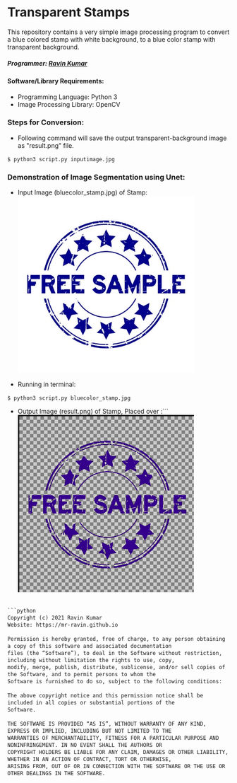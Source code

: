 # Transparent Stamps
This repository contains a very simple image processing program to convert a blue colored stamp with white background, to a blue color stamp with transparent background.

##### Programmer: [Ravin Kumar](http://mr-ravin.github.io)

#### Software/Library Requirements:
  - Programming Language: Python 3
  - Image Processing Library: OpenCV
  
### Steps for Conversion:
  - Following command will save the output transparent-background image as "result.png" file.
```python3
$ python3 script.py inputimage.jpg 
```
###  Demonstration of Image Segmentation using Unet:
- Input Image (bluecolor_stamp.jpg) of Stamp:
![Input Stamp](https://github.com/mr-ravin/transparent_stamps/blob/main/bluecolor_stamp_v2.jpg)

- Running in terminal:
```python3
$ python3 script.py bluecolor_stamp.jpg 
```
- Output Image (result.png) of Stamp, Placed over :```
![Transparent Stamp](https://github.com/mr-ravin/transparent_stamps/blob/main/result_tmp.png)
```

```python
Copyright (c) 2021 Ravin Kumar
Website: https://mr-ravin.github.io

Permission is hereby granted, free of charge, to any person obtaining a copy of this software and associated documentation 
files (the “Software”), to deal in the Software without restriction, including without limitation the rights to use, copy, 
modify, merge, publish, distribute, sublicense, and/or sell copies of the Software, and to permit persons to whom the 
Software is furnished to do so, subject to the following conditions:

The above copyright notice and this permission notice shall be included in all copies or substantial portions of the 
Software.

THE SOFTWARE IS PROVIDED “AS IS”, WITHOUT WARRANTY OF ANY KIND, EXPRESS OR IMPLIED, INCLUDING BUT NOT LIMITED TO THE 
WARRANTIES OF MERCHANTABILITY, FITNESS FOR A PARTICULAR PURPOSE AND NONINFRINGEMENT. IN NO EVENT SHALL THE AUTHORS OR 
COPYRIGHT HOLDERS BE LIABLE FOR ANY CLAIM, DAMAGES OR OTHER LIABILITY, WHETHER IN AN ACTION OF CONTRACT, TORT OR OTHERWISE, 
ARISING FROM, OUT OF OR IN CONNECTION WITH THE SOFTWARE OR THE USE OR OTHER DEALINGS IN THE SOFTWARE.
```
